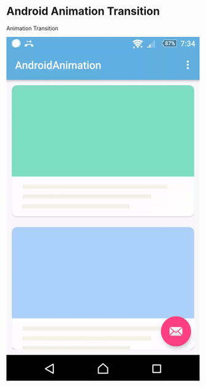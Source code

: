 # Android Animation Transition
Animation Transition 


![](https://github.com/cipher0007/AndroidAnimationTransition/blob/master/screenshot.gif)
